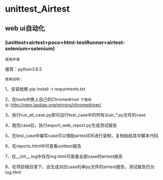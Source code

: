 # unittest_Airtest      

## web ui自动化
### (unittest+airtest+poco+html-testRunner+airtest-selenium+selenium)  

`使用环境`  

推荐：python3.6.5  

`使用说明：`     

1、安装依赖  pip install -r requirments.txt  

2、在tools中换上自己的Chromedriver  `下载地址:`http://npm.taobao.org/mirrors/chromedriver/  

3、执行run_all_case.py即可运行test_case中的所有以air_*.py文件的case   

4、跑完case后，执行export_web_report.py生成测试报告  

5、在test_case中编写case可以借助airtestIDE进行录制，复制粘贴其中脚本代码    

6、在reports.html中可查看unittest报告 

7、在__init__.log中存在log.html可查看全部case的airtest报告

8、在项目根目录下，会生成对应case的单py文件的airtest报告，测试报告仍为log.html
